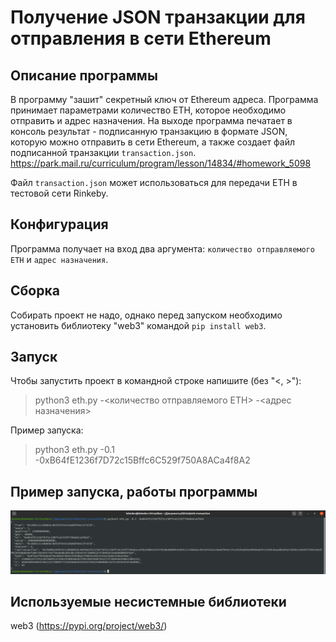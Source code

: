 # Получение JSON транзакции для отправления в сети Ethereum

## Описание программы
В программу "зашит" секретный ключ от Ethereum адреса. Программа принимает параметрами количество ETH, которое необходимо отправить и адрес назначения. На выходе программа печатает в консоль результат - подписанную транзакцию в формате JSON, которую можно отправить в сети Ethereum, а также создает файл подписанной транзакции `transaction.json`.
https://park.mail.ru/curriculum/program/lesson/14834/#homework_5098

Файл `transaction.json` может использоваться для передачи ETH в тестовой сети Rinkeby.

## Конфигурация
Программа получает на вход два аргумента: `количество отправляемого ETH` и `адрес назначения`.

## Сборка
Собирать проект не надо, однако перед запуском необходимо установить библиотеку "web3" командой `pip install web3`.

## Запуск
Чтобы запустить проект в командной строке напишите (без "<, >"):
> python3 eth.py -<количество отправляемого ETH> -<адрес назначения>

Пример запуска:
> python3 eth.py -0.1 -0xB64fE1236f7D72c15Bffc6C529f750A8ACa4f8A2

## Пример запуска, работы программы
![](transaction_example.png "Example")

## Используемые несистемные библиотеки
web3 (https://pypi.org/project/web3/)
